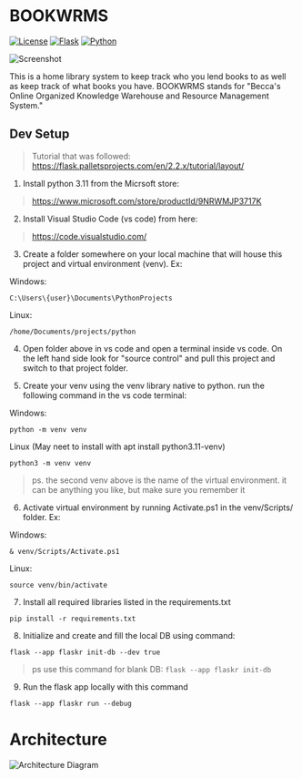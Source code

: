 # BOOKWRMS

[![License](https://img.shields.io/badge/license-AGPL-blue.svg)](https://www.gnu.org/licenses/agpl-3.0)
[![Flask](https://img.shields.io/badge/flask-3.0-brightgreen.svg?logo=flask)](https://flask.palletsprojects.com/en/3.0.x/)
[![Python](https://img.shields.io/badge/python-3.11-orange.svg?logo=python)](https://www.python.org/)

![Screenshot](doc_files/Screenshot_2023-12-08_210654.png|width=50)

This is a home library system to keep track who you lend books to as well as keep track of what books you have. BOOKWRMS stands for  "Becca's Online Organized Knowledge Warehouse and Resource Management System."

## Dev Setup
>Tutorial that was followed: https://flask.palletsprojects.com/en/2.2.x/tutorial/layout/

1. Install python 3.11 from the Micrsoft store:

>https://www.microsoft.com/store/productId/9NRWMJP3717K


2. Install Visual Studio Code (vs code) from here:

>https://code.visualstudio.com/


3. Create a folder somewhere on your local machine that will house this project and virtual environment (venv). Ex:

Windows:
```Windows
C:\Users\{user}\Documents\PythonProjects
```
Linux:
```Linux
/home/Documents/projects/python
```

4. Open folder above in vs code and open a terminal inside vs code. On the left hand side look for "source control" and pull this project and switch to that project folder.

5. Create your venv using the venv library native to python. run the following command in the vs code terminal:

Windows:
 ```Windows
 python -m venv venv
 ```
 Linux (May neet to install with apt install python3.11-venv)
 ```Linux
 python3 -m venv venv
 ```
>ps. the second venv above is the name of the virtual environment. it can be anything you like, but make sure you remember it

6. Activate virtual environment by running Activate.ps1 in the venv/Scripts/ folder. Ex:

Windows:
```Windows
& venv/Scripts/Activate.ps1
```
Linux:
```Linux
source venv/bin/activate
```

7. Install all required libraries listed in the requirements.txt

```
pip install -r requirements.txt
```

8. Initialize and create and fill the local DB using command:

```
flask --app flaskr init-db --dev true
```
>ps use this command for blank DB: ```flask --app flaskr init-db``` 

9. Run the flask app locally with this command

```
flask --app flaskr run --debug
```

# Architecture
![Architecture Diagram](https://github.com/Ubiquitouskiwi/BOOKWORMS/blob/master/doc_files/BOOKWORMS_architecture.drawio.svg)
